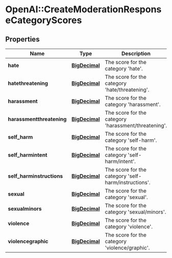 # OpenAI::CreateModerationResponseCategoryScores

## Properties
Name | Type | Description | Notes
------------ | ------------- | ------------- | -------------
**hate** | [**BigDecimal**](BigDecimal.md) | The score for the category &#x27;hate&#x27;. | 
**hatethreatening** | [**BigDecimal**](BigDecimal.md) | The score for the category &#x27;hate/threatening&#x27;. | 
**harassment** | [**BigDecimal**](BigDecimal.md) | The score for the category &#x27;harassment&#x27;. | 
**harassmentthreatening** | [**BigDecimal**](BigDecimal.md) | The score for the category &#x27;harassment/threatening&#x27;. | 
**self_harm** | [**BigDecimal**](BigDecimal.md) | The score for the category &#x27;self-harm&#x27;. | 
**self_harmintent** | [**BigDecimal**](BigDecimal.md) | The score for the category &#x27;self-harm/intent&#x27;. | 
**self_harminstructions** | [**BigDecimal**](BigDecimal.md) | The score for the category &#x27;self-harm/instructions&#x27;. | 
**sexual** | [**BigDecimal**](BigDecimal.md) | The score for the category &#x27;sexual&#x27;. | 
**sexualminors** | [**BigDecimal**](BigDecimal.md) | The score for the category &#x27;sexual/minors&#x27;. | 
**violence** | [**BigDecimal**](BigDecimal.md) | The score for the category &#x27;violence&#x27;. | 
**violencegraphic** | [**BigDecimal**](BigDecimal.md) | The score for the category &#x27;violence/graphic&#x27;. | 

